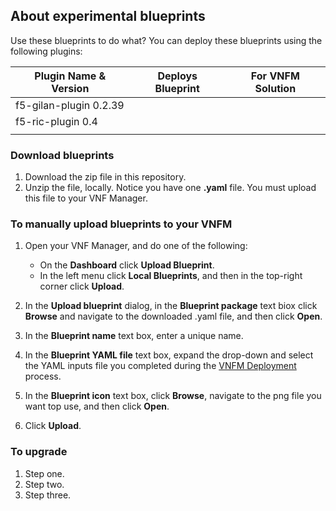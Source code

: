 ## About experimental blueprints
Use these blueprints to do what? You can deploy these blueprints using the following plugins:

| Plugin Name & Version         | Deploys Blueprint                         | For VNFM Solution        | 
| ------------------------------|-------------------------------------------|--------------------------|
| f5-gilan-plugin 0.2.39        |                                           |                          |
| f5-ric-plugin 0.4             |                                           |                          |
|                               |                                           |                          | 

### Download blueprints

1. Download the zip file in this repository.
2. Unzip the file, locally. Notice you have one **.yaml** file. You must upload this file to your VNF Manager.

### To manually upload blueprints to your VNFM

1. Open your VNF Manager, and do one of the following:

   - On the **Dashboard** click **Upload Blueprint**.
   - In the left menu click **Local Blueprints**, and then in the top-right corner click **Upload**.
   
2. In the **Upload blueprint** dialog, in the **Blueprint package** text biox click **Browse** and navigate to the downloaded .yaml file, and then click **Open**.
3. In the **Blueprint name** text box, enter a unique name.
4. In the **Blueprint YAML file** text box, expand the drop-down and select the YAML inputs file you completed during the [VNFM Deployment](https://clouddocs.f5.com/cloud/nfv/latest/deploy.html#yaml) process.
5. In the **Blueprint icon** text box, click **Browse**, navigate to the png file you want top use, and then click **Open**.
6. Click **Upload**.


### To upgrade 

1. Step one.
2. Step two.
3. Step three.
